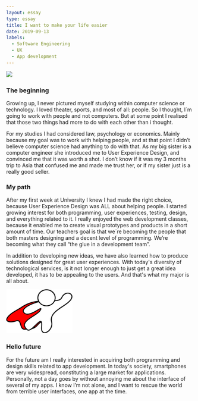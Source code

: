 ```yaml
---
layout: essay
type: essay
title: I want to make your life easier
date: 2019-09-13
labels:
  - Software Engineering
  - UX 
  - App development
---
```


<img class="ui medium left floated image" src="../images/ux.png">



<h3> The beginning </h3>
Growing up, I never pictured myself studying within computer science or technology. I loved theater, sports, and most of all: people. So I thought, I´m going to work with people and not computers. But at some point I realised that those two things had more to do with each other than i thought. 

For my studies I had considered law, psychology or economics. Mainly because my goal was to work with helping people, and at that point I didn’t believe computer science had anything to do with that. As my big sister is a computer engineer she introduced me to User Experience Design, and convinced me that it was worth a shot. I don’t know if it was my 3 months trip to Asia that confused me and made me trust her, or if my sister just is a really good seller.

<h3>My path</h3>
After my first week at University I knew I had made the right choice, because User Experience Design was ALL about helping people. I started growing interest for both programming, user experiences, testing, design, and everything related to it. I really enjoyed the web development classes, because it enabled me to create visual prototypes and products in a short amount of time. Our teachers goal is that we´re becoming the people that both masters designing and a decent level of programming. We’re becoming what they call “the glue in a development team”. 

In addition to developing new ideas, we have also learned how to produce solutions designed for great user experiences. With today's diversity of technological services, is it not longer enough to just get a great idea developed,  it has to be appealing to the users. And that's what my major is all about. 

<img class="ui image" src="../images/superhero.png">

<h3>Hello future</h3>
For the future am I really interested in acquiring both programming and design skills related to app development. In today's society, smartphones are very widespread, constituting a large market for applications. Personally, not a day goes by without annoying me about the interface of several of my apps. I know I’m not alone, and I want to rescue the world from terrible user interfaces, one app at the time. 
